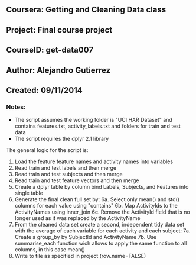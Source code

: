 ## Coursera:   Getting and Cleaning Data class
## Project:    Final course project
## CourseID:   get-data007
## Author:     Alejandro Gutierrez
## Created:    09/11/2014

### Notes: 
* The script assumes the working folder is "UCI HAR Dataset" and contains features.txt, activity_labels.txt and folders for train and test data
* The script requires the dplyr 2.1 library

The general logic for the script is:

1. Load the feature feature names and activity names into variables
2. Read train and test labels and then merge
3. Read train and test subjects and then merge
4. Read train and test feature vectors and then merge
5. Create a dplyr table by column bind Labels, Subjects, and Features into single table
6. Generate the final clean full set by:
   6a. Select only mean() and std() columns for each value using "contains"
   6b. Map ActivityIds to the ActivityNames using inner_join
   6c. Remove the ActivityId field that is no longer used as it was replaced by the ActivityName
7. From the cleaned data set create a second, independent tidy data set with the average of each variable for each activity and each subject:
   7a. Create a group_by by SubjectId and ActivityName
   7b. Use summarise_each function wich allows to apply the same function to all columns, in this case mean()
8. Write to file as specified in project (row.name=FALSE)


